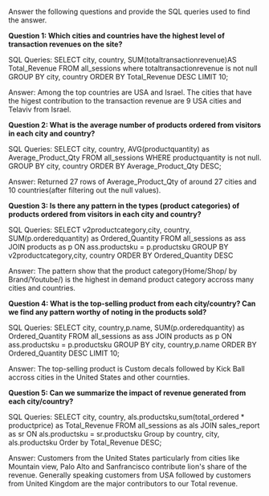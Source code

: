 Answer the following questions and provide the SQL queries used to find the answer.

    
**Question 1: Which cities and countries have the highest level of transaction revenues on the site?**


SQL Queries:
        SELECT city, country, SUM(totaltransactionrevenue)AS Total_Revenue
        FROM all_sessions where totaltransactionrevenue is not null
        GROUP BY city, country
        ORDER BY Total_Revenue DESC
        LIMIT 10;

Answer: Among the top countries are USA and Israel. The cities that have the higest contribution to the transaction revenue are 9 USA cities and Telaviv from Israel.


**Question 2: What is the average number of products ordered from visitors in each city and country?**


SQL Queries:
        SELECT city, country, AVG(productquantity) as Average_Product_Qty
        FROM all_sessions WHERE productquantity is not null.
        GROUP BY city, country
        ORDER BY Average_Product_Qty DESC;
        
Answer: Returned 27 rows of Average_Product_Qty of around 27 cities and 10 countries(after filtering out the null values).


**Question 3: Is there any pattern in the types (product categories) of products ordered from visitors in each city and country?**


SQL Queries:
        SELECT v2productcategory,city, country, SUM(p.orderedquantity) as Ordered_Quantity
        FROM all_sessions as ass
        JOIN products as p
        ON ass.productsku = p.productsku
        GROUP BY v2productcategory,city, country
        ORDER BY Ordered_Quantity DESC

Answer: The pattern show that the product category(Home/Shop/ by Brand/Youtube/) is the highest in demand product category accross many cities and countries.

**Question 4: What is the top-selling product from each city/country? Can we find any pattern worthy of noting in the products sold?**


SQL Queries:
        SELECT city, country,p.name, SUM(p.orderedquantity) as Ordered_Quantity
        FROM all_sessions as ass
        JOIN products as p
        ON ass.productsku = p.productsku
        GROUP BY city, country,p.name
        ORDER BY Ordered_Quantity DESC
        LIMIT 10;

Answer: The top-selling product is Custom decals followed by Kick Ball accross cities in the United States and other cournties.

**Question 5: Can we summarize the impact of revenue generated from each city/country?**

SQL Queries:
        SELECT city, country, als.productsku,sum(total_ordered * productprice) as Total_Revenue 
        FROM all_sessions as als
        JOIN sales_report as sr ON 
        als.productsku = sr.productsku
        Group by country, city, als.productsku
        Order by Total_Revenue DESC;

Answer: Customers from the United States particularly from cities like Mountain view, Palo Alto and Sanfrancisco contribute lion's share of the revenue. Generally speaking customers from USA followed by customers from United Kingdom are the major contributors to our Total revenue.


